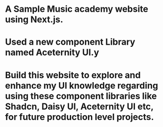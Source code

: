 # A Sample Music academy website using Next.js.
# Used a new component Library named Aceternity UI.y
# Build this website to explore and enhance my UI knowledge regarding using these component libraries like Shadcn, Daisy UI, Aceternity UI etc, for future production level projects.